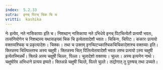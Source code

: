 ```yaml
---
index:  5.2.33
sutra:  इनच् पिटच् चिक चि च
vritti:  kashika 
---
```


नेः इत्येव, नते नासिकायाः इति च। निशब्दान् नासिकाया नते ऽभिधेये इनच् पिटचित्येतौ प्रत्ययौ भवतः, तत्संनियोगेन च निशब्दस्य यथासङ्ख्यं चिक चि इत्येतावादेशौ भवतः। चिकिनः, चिपिटः। ककारः प्रत्ययो वक्तव्यश्चिक् च प्रकृत्यादेशः। चिक्कः। तथा च उक्तम् इनच्पिटच्काश्चिकचिचिकादेशाश्च वक्तव्याः इति। क्लिन्नस्य चिल्पिल्लश्च अस्य चक्षुषी। क्लिन्नस्य चिल् पिलित्येतावादेशौ भवतः लश्च प्रत्ययो ऽस्य चक्षुषी इत्येतस्मिन्नर्थे। क्लिन्ने अस्य चक्षुषी चिल्लः, पिल्लः। चुलादेशो वक्तव्यः। चुल्लः। अस्य इत्यनेन नार्थः। चक्षुषोरेव अभिधाने प्रत्यय इष्यते। क्लिअन्ने चक्षुषी चिल्ले, पिल्ले चुल्ले। तद्योगात् तु पुरुषस् तथा उच्यते।

